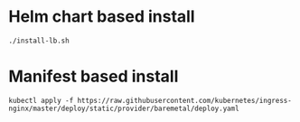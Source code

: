 # Helm chart based install
```
./install-lb.sh
```

# Manifest based install
```
kubectl apply -f https://raw.githubusercontent.com/kubernetes/ingress-nginx/master/deploy/static/provider/baremetal/deploy.yaml
```
